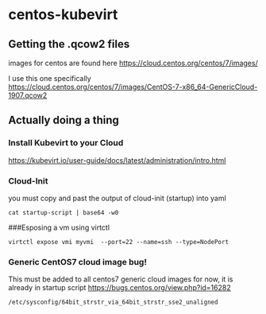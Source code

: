 # centos-kubevirt

## Getting the .qcow2 files
images for centos are found here https://cloud.centos.org/centos/7/images/

I use this one specifically https://cloud.centos.org/centos/7/images/CentOS-7-x86_64-GenericCloud-1907.qcow2

## Actually doing a thing

### Install Kubevirt to your Cloud
https://kubevirt.io/user-guide/docs/latest/administration/intro.html

### Cloud-Init
you must copy and past the output of cloud-init (startup) into yaml
```
cat startup-script | base64 -w0
```
###Esposing a vm using virtctl
```
virtctl expose vmi myvmi  --port=22 --name=ssh --type=NodePort
```

### Generic CentOS7 cloud image bug!
This must be added to all centos7 generic cloud images for now, it is already in startup script
https://bugs.centos.org/view.php?id=16282
```
/etc/sysconfig/64bit_strstr_via_64bit_strstr_sse2_unaligned
```
